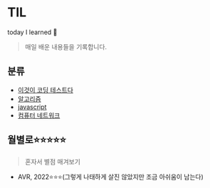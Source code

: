 # TIL
today I learned 👑
> 매일 배운 내용들을 기록합니다.

## 분류
* <a href="/이것이 코딩 테스트다/이것이-코딩-테스트다-목차.md">이것이 코딩 테스트다</a>
* <a href="/알고리즘/알고리즘-목차.md">알고리즘</a>
* <a href="/javascript/javascript-목차.md">javascript</a>
* <a href="/컴퓨터네트워크/computer-network-목차.md">컴퓨터 네트워크</a>

## 월별로⭐⭐⭐⭐⭐
> 혼자서 별점 매겨보기
* AVR, 2022⭐⭐⭐(그렇게 나태하게 살진 않았지만 조금 아쉬움이 남는다)

